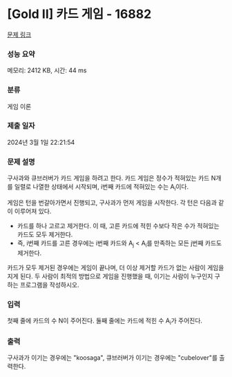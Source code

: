 # [Gold II] 카드 게임 - 16882 

[문제 링크](https://www.acmicpc.net/problem/16882) 

### 성능 요약

메모리: 2412 KB, 시간: 44 ms

### 분류

게임 이론

### 제출 일자

2024년 3월 1일 22:21:54

### 문제 설명

<p>구사과와 큐브러버가 카드 게임을 하려고 한다. 카드 게임은 정수가 적혀있는 카드 N개를 일렬로 나열한 상태에서 시작되며, i번째 카드에 적혀있는 수는 A<sub>i</sub>이다.</p>

<p>게임은 턴을 번갈아가면서 진행되고, 구사과가 먼저 게임을 시작한다. 각 턴은 다음과 같이 이루어져 있다.</p>

<ul>
	<li>카드를 하나 고르고 제거한다. 이 때, 고른 카드에 적힌 수보다 작은 수가 적혀있는 카드도 모두 제거한다.</li>
	<li>즉, i번째 카드를 고른 경우에는 i번째 카드와 A<sub>j</sub> < A<sub>i</sub>를 만족하는 모든 j번째 카드도 제거한다.</li>
</ul>

<p>카드가 모두 제거된 경우에는 게임이 끝나며, 더 이상 제거할 카드가 없는 사람이 게임을 지게 된다. 두 사람이 최적의 방법으로 게임을 진행했을 때, 이기는 사람이 누구인지 구하는 프로그램을 작성하시오.</p>

### 입력 

 <p>첫째 줄에 카드의 수 N이 주어진다. 둘째 줄에는 카드에 적힌 수 A<sub>i</sub>가 주어진다.</p>

### 출력 

 <p>구사과가 이기는 경우에는 "koosaga", 큐브러버가 이기는 경우에는 "cubelover"를 출력한다.</p>

